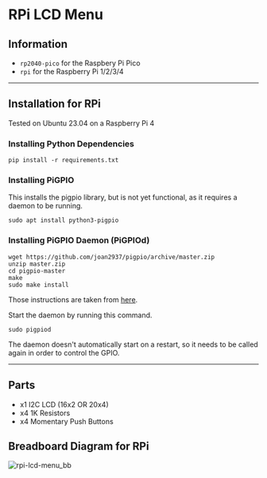 # RPi LCD Menu
## Information
* `rp2040-pico` for the Raspbery Pi Pico 
* `rpi` for the Raspberry Pi 1/2/3/4
___
## Installation for RPi
Tested on Ubuntu 23.04 on a Raspberry Pi 4

### Installing Python Dependencies
`pip install -r requirements.txt`

### Installing PiGPIO
This installs the pigpio library, but is not yet functional, as it requires a daemon to be running.

`sudo apt install python3-pigpio`

### Installing PiGPIO Daemon (PiGPIOd)
```shell
wget https://github.com/joan2937/pigpio/archive/master.zip
unzip master.zip
cd pigpio-master
make
sudo make install
```

Those instructions are taken from [here](https://abyz.me.uk/rpi/pigpio/download.html).

Start the daemon by running this command.

`sudo pigpiod`

The daemon doesn't automatically start on a restart, so it needs to be called again in order to control the GPIO.

___
## Parts
* x1 I2C LCD (16x2 OR 20x4)
* x4 1K Resistors
* x4 Momentary Push Buttons


## Breadboard Diagram for RPi
![rpi-lcd-menu_bb](https://github.com/syn-chromatic/rpi-lcd-menu/assets/68112904/6937a6d6-2d49-41e1-a1cf-360e7b928617)


